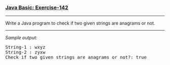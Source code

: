 ### [Java Basic: Exercise-142](https://www.w3resource.com/java-exercises/basic/java-basic-exercise-142.php)

***
<p>Write a Java program to check if two given strings are anagrams or not. </p>

***
_Sample output:_
<pre class="output">String-1 : wxyz
String-2 : zyxw
Check if two given strings are anagrams or not?: true
</pre>